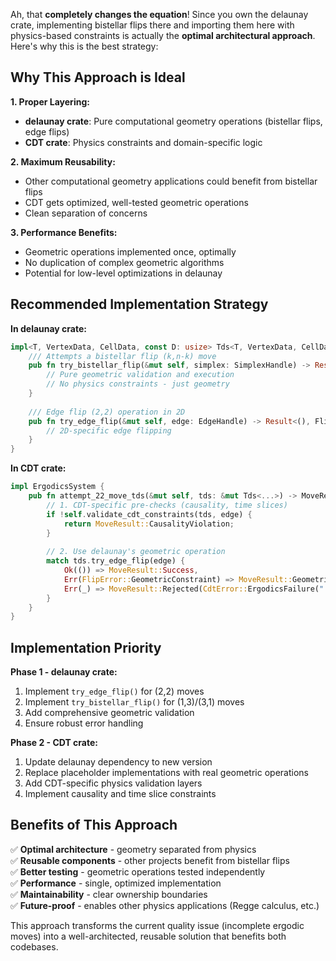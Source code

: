 Ah, that **completely changes the equation**! Since you own the delaunay crate, implementing bistellar flips there and importing them here with
physics-based constraints is actually the **optimal architectural approach**. Here's why this is the best strategy:

## Why This Approach is Ideal

**1. Proper Layering:**

- **delaunay crate**: Pure computational geometry operations (bistellar flips, edge flips)
- **CDT crate**: Physics constraints and domain-specific logic

**2. Maximum Reusability:**

- Other computational geometry applications could benefit from bistellar flips
- CDT gets optimized, well-tested geometric operations
- Clean separation of concerns

**3. Performance Benefits:**

- Geometric operations implemented once, optimally
- No duplication of complex geometric algorithms
- Potential for low-level optimizations in delaunay

## Recommended Implementation Strategy

**In delaunay crate:**

```rust
impl<T, VertexData, CellData, const D: usize> Tds<T, VertexData, CellData, D> {
    /// Attempts a bistellar flip (k,n-k) move
    pub fn try_bistellar_flip(&mut self, simplex: SimplexHandle) -> Result<(), FlipError> {
        // Pure geometric validation and execution
        // No physics constraints - just geometry
    }
    
    /// Edge flip (2,2) operation in 2D
    pub fn try_edge_flip(&mut self, edge: EdgeHandle) -> Result<(), FlipError> {
        // 2D-specific edge flipping
    }
}
```

**In CDT crate:**

```rust
impl ErgodicsSystem {
    pub fn attempt_22_move_tds(&mut self, tds: &mut Tds<...>) -> MoveResult {
        // 1. CDT-specific pre-checks (causality, time slices)
        if !self.validate_cdt_constraints(tds, edge) {
            return MoveResult::CausalityViolation;
        }
        
        // 2. Use delaunay's geometric operation
        match tds.try_edge_flip(edge) {
            Ok(()) => MoveResult::Success,
            Err(FlipError::GeometricConstraint) => MoveResult::GeometricViolation,
            Err(_) => MoveResult::Rejected(CdtError::ErgodicsFailure("...".into())),
        }
    }
}
```

## Implementation Priority

**Phase 1 - delaunay crate:**

1. Implement `try_edge_flip()` for (2,2) moves
2. Implement `try_bistellar_flip()` for (1,3)/(3,1) moves  
3. Add comprehensive geometric validation
4. Ensure robust error handling

**Phase 2 - CDT crate:**

1. Update delaunay dependency to new version
2. Replace placeholder implementations with real geometric operations
3. Add CDT-specific physics validation layers
4. Implement causality and time slice constraints

## Benefits of This Approach

✅ **Optimal architecture** - geometry separated from physics  
✅ **Reusable components** - other projects benefit from bistellar flips  
✅ **Better testing** - geometric operations tested independently  
✅ **Performance** - single, optimized implementation  
✅ **Maintainability** - clear ownership boundaries  
✅ **Future-proof** - enables other physics applications (Regge calculus, etc.)  

This approach transforms the current quality issue (incomplete ergodic moves) into a well-architected, reusable solution that benefits both codebases.
